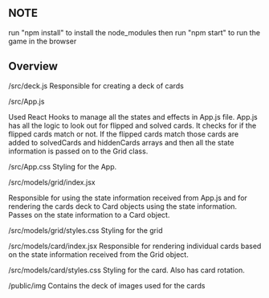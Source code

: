 ## NOTE

run "npm install" to install the node_modules
then run "npm start" to run the game in the browser

## Overview

/src/deck.js
Responsible for creating a deck of cards

/src/App.js

Used React Hooks to manage all the states and effects in App.js file. App.js has all the logic to look out for flipped and solved cards. It checks for if the flipped cards match or not. If the flipped cards match those cards are added to solvedCards and hiddenCards arrays and then all the state information is passed on to the Grid class.

/src/App.css
Styling for the App.

/src/models/grid/index.jsx

Responsible for using the state information received from App.js and for rendering the cards deck to Card objects using the state information. Passes on the state information to a Card object.

/src/models/grid/styles.css
Styling for the grid

/src/models/card/index.jsx
Responsible for rendering individual cards based on the state information received from the Grid object.

/src/models/card/styles.css
Styling for the card. Also has card rotation.

/public/img
Contains the deck of images used for the cards
